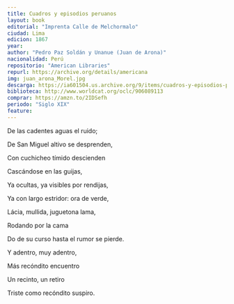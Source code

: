 ```yaml
---
title: Cuadros y episodios peruanos
layout: book
editorial: "Imprenta Calle de Melchormalo"
ciudad: Lima
edicion: 1867
year: 
author: "Pedro Paz Soldán y Unanue (Juan de Arona)"
nacionalidad: Perú
repositorio: "American Libraries"
repurl: https://archive.org/details/americana
img: juan_arona_Morel.jpg
descarga: https://ia601504.us.archive.org/9/items/cuadros-y-episodios-peruanos-y-otras-poesias/Cuadros%20y%20episodios%20peruanos%20y%20otras%20poesias.pdf
biblioteca: http://www.worldcat.org/oclc/906089113
comprar: https://amzn.to/2IDSefh
periodo: "Siglo XIX"
feature: 
---
```

 
De las cadentes aguas el ruido;

De San Miguel altivo se desprenden,

Con cuchicheo tímido descienden

Cascándose en las guijas,

Ya ocultas, ya visibles por rendijas,

Ya con largo estridor: ora de verde,

Lácia, mullida, juguetona lama,

Rodando por la cama

Do de su curso hasta el rumor se pierde.

Y adentro, muy adentro,

Más recóndito encuentro

Un recinto, un retiro

Triste como recóndito suspiro.
